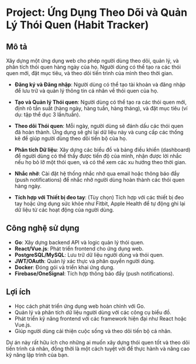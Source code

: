 # Project: Ứng Dụng Theo Dõi và Quản Lý Thói Quen (Habit Tracker)

## Mô tả

Xây dựng một ứng dụng web cho phép người dùng theo dõi, quản lý, và phân tích thói quen hàng ngày của họ. Người dùng có thể tạo ra các thói quen mới, đặt mục tiêu, và theo dõi tiến trình của mình theo thời gian.

- **Đăng ký và Đăng nhập**: Người dùng có thể tạo tài khoản và đăng nhập để lưu trữ và quản lý thông tin cá nhân về thói quen của họ.

- **Tạo và Quản lý Thói quen**: Người dùng có thể tạo ra các thói quen mới, định rõ tần suất (hàng ngày, hàng tuần, hàng tháng), và đặt mục tiêu (ví dụ: tập thể dục 3 lần/tuần).

- **Theo dõi Thói quen**: Mỗi ngày, người dùng sẽ đánh dấu các thói quen đã hoàn thành. Ứng dụng sẽ ghi lại dữ liệu này và cung cấp các thống kê để giúp người dùng theo dõi tiến bộ của họ.

- **Phân tích Dữ liệu**: Xây dựng các biểu đồ và bảng điều khiển (dashboard) để người dùng có thể thấy được tiến độ của mình, nhận được lời nhắc nếu họ bỏ lỡ một thói quen, và có thể xem các xu hướng theo thời gian.

- **Nhắc nhở**: Cài đặt hệ thống nhắc nhở qua email hoặc thông báo đẩy (push notifications) để nhắc nhở người dùng hoàn thành các thói quen hàng ngày.

- **Tích hợp với Thiết bị đeo tay**: (Tùy chọn) Tích hợp với các thiết bị đeo tay hoặc ứng dụng sức khỏe như Fitbit, Apple Health để tự động ghi lại dữ liệu từ các hoạt động của người dùng.

## Công nghệ sử dụng

- **Go**: Xây dựng backend API và logic quản lý thói quen.
- **React/Vue.js**: Phát triển frontend cho ứng dụng web.
- **PostgreSQL/MySQL**: Lưu trữ dữ liệu người dùng và thói quen.
- **JWT/OAuth**: Quản lý xác thực và phân quyền người dùng.
- **Docker**: Đóng gói và triển khai ứng dụng.
- **Firebase/OneSignal**: Tích hợp thông báo đẩy (push notifications).

## Lợi ích

- Học cách phát triển ứng dụng web hoàn chỉnh với Go.
- Quản lý và phân tích dữ liệu người dùng với các công cụ biểu đồ.
- Phát triển kỹ năng frontend với các framework hiện đại như React hoặc Vue.js.
- Giúp người dùng cải thiện cuộc sống và theo dõi tiến bộ cá nhân.

Dự án này rất hữu ích cho những ai muốn xây dựng thói quen tốt và theo dõi tiến trình cá nhân, đồng thời là một cách tuyệt vời để thực hành và nâng cao kỹ năng lập trình của bạn.
